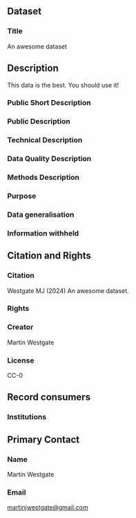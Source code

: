 ## Dataset

### Title
An awesome dataset

## Description
This data is the best. You should use it!

### Public Short Description

### Public Description 

### Technical Description

### Data Quality Description

### Methods Description

### Purpose

### Data generalisation

### Information withheld

## Citation and Rights

### Citation
Westgate MJ (2024) An awesome dataset.

### Rights

### Creator
Martin Westgate

### License
CC-0

## Record consumers 

### Institutions

## Primary Contact

### Name
Martin Westgate

### Email
martinjwestgate@gmail.com
